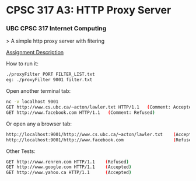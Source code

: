 CPSC 317 A3: HTTP Proxy Server
========
<h3>UBC CPSC 317 Internet Computing</h3>
> A simple http proxy server with fitering

[Assignment Description](/description/CS317A3.html)

How to run it:

```bash
./proxyFilter PORT FILTER_LIST.txt
eg: ./proxyFilter 9001 filter.txt
```
Open another terminal tab:
```bash
nc -v localhost 9001
GET http://www.cs.ubc.ca/~acton/lawler.txt HTTP/1.1   (Comment: Accepted)
GET http://www.facebook.com HTTP/1.1   (Comment: Refused)
```

Or open any a browser tab:
```bash
http://localhost:9001/http://www.cs.ubc.ca/~acton/lawler.txt    (Accepted)
http://localhost:9001/http://www.facebook.com                   (Refused)
```

Other Tests: 
```bash
GET http://www.renren.com HTTP/1.1    (Refused)
GET http://www.google.com HTTP/1.1    (Accepted)
GET http://www.yahoo.ca HTTP/1.1      (Accepted)
```
